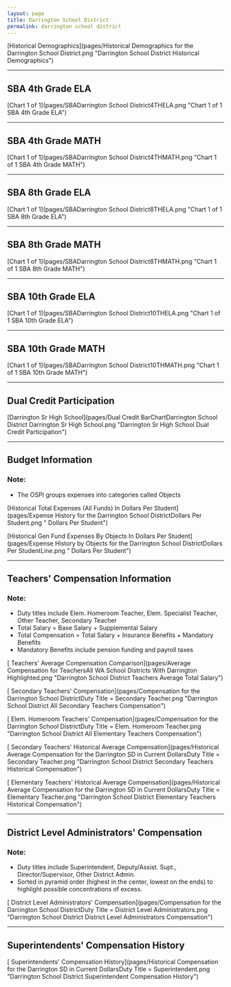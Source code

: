 ```yaml
---
layout: page
title: Darrington School District
permalink: darrington school district
---
```



[Historical Demographics](pages/Historical Demographics for the Darrington School District.png "Darrington School District Historical Demographics")

___

## SBA 4th Grade ELA

[Chart 1 of 1](pages/SBADarrington School District4THELA.png "Chart 1 of 1 SBA 4th Grade ELA")


___

## SBA 4th Grade MATH

[Chart 1 of 1](pages/SBADarrington School District4THMATH.png "Chart 1 of 1 SBA 4th Grade MATH")


___

## SBA 8th Grade ELA

[Chart 1 of 1](pages/SBADarrington School District8THELA.png "Chart 1 of 1 SBA 8th Grade ELA")


___

## SBA 8th Grade MATH

[Chart 1 of 1](pages/SBADarrington School District8THMATH.png "Chart 1 of 1 SBA 8th Grade MATH")


___

## SBA 10th Grade ELA

[Chart 1 of 1](pages/SBADarrington School District10THELA.png "Chart 1 of 1 SBA 10th Grade ELA")


___

## SBA 10th Grade MATH

[Chart 1 of 1](pages/SBADarrington School District10THMATH.png "Chart 1 of 1 SBA 10th Grade MATH")


___

## Dual Credit Participation

[Darrington Sr High School](pages/Dual Credit BarChartDarrington School District Darrington Sr High School.png "Darrington Sr High School Dual Credit Participation")


___

## Budget Information
### Note:
- The OSPI groups expenses into categories called Objects

[Historical Total Expenses (All Funds) In Dollars Per Student](pages/Expense History for the Darrington School DistrictDollars Per Student.png " Dollars Per Student")

[Historical Gen Fund Expenses By Objects In Dollars Per Student](pages/Expense History by Objects for the Darrington School DistrictDollars Per StudentLine.png " Dollars Per Student")


___

## Teachers' Compensation Information
### Note:
- Duty titles include Elem. Homeroom Teacher, Elem. Specialist Teacher, Other Teacher, Secondary Teacher
- Total Salary = Base Salary + Supplemental Salary
- Total Compensation = Total Salary + Insurance Benefits + Mandatory Benefits
- Mandatory Benefits include pension funding and payroll taxes

[ Teachers' Average Compensation Comparison](pages/Average Compensation for TeachersAll WA School Districts With Darrington Highlighted.png "Darrington School District Teachers Average Total Salary")

[ Secondary Teachers' Compensation](pages/Compensation for the Darrington School DistrictDuty Title = Secondary Teacher.png "Darrington School District All Secondary Teachers Compensation")

[ Elem. Homeroom Teachers' Compensation](pages/Compensation for the Darrington School DistrictDuty Title = Elem. Homeroom Teacher.png "Darrington School District All Elementary Teachers Compensation")

[ Secondary Teachers' Historical Average Compensation](pages/Historical Average Compensation for the Darrington SD in Current DollarsDuty Title = Secondary Teacher.png "Darrington School District Secondary Teachers Historical Compensation")

[ Elementary Teachers' Historical Average Compensation](pages/Historical Average Compensation for the Darrington SD in Current DollarsDuty Title = Elementary Teacher.png "Darrington School District Elementary Teachers Historical Compensation")


___

## District Level Administrators' Compensation

### Note:
- Duty titles include Superintendent, Deputy/Assist. Supt., Director/Supervisor, Other District Admin.
- Sorted in pyramid order (highest in the center, lowest on the ends) to highlight possible concentrations of excess.

[ District Level Administrators' Compensation](pages/Compensation for the Darrington School DistrictDuty Title = District Level Administrators.png "Darrington School District District Level Administrators Compensation")


___

## Superintendents' Compensation History

[ Superintendents' Compensation History](pages/Historical Compensation for the Darrington SD in Current DollarsDuty Title = Superintendent.png "Darrington School District Superintendent Compensation History")

